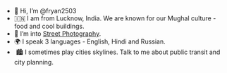 - 👋 Hi, I’m @fryan2503
- 🇮🇳 I am from Lucknow, India. We are known for our Mughal culture - food and cool buildings. 
- 📸 I’m into [Street Photography](https://ryansingh.notion.site/Photography-ce42be8cec0343ad8bc25b1aad1007d4?pvs=4).
- 🌍 I speak 3 languages - English, Hindi and Russian.
-  🏙️ I sometimes play cities skylines. Talk to me about public transit and city planning.

<!---
fryan2503/fryan2503 is a ✨ special ✨ repository because its `README.md` (this file) appears on your GitHub profile.
You can click the Preview link to take a look at your changes.
--->

